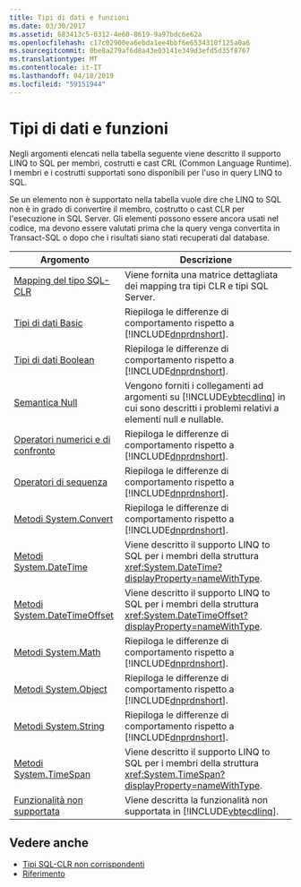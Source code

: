 ```yaml
---
title: Tipi di dati e funzioni
ms.date: 03/30/2017
ms.assetid: 683413c5-0312-4e60-8619-9a97bdc6e62a
ms.openlocfilehash: c17c02900ea6ebda1ee4bbf6e6534310f125a0a6
ms.sourcegitcommit: 0be8a279af6d8a43e03141e349d3efd5d35f8767
ms.translationtype: MT
ms.contentlocale: it-IT
ms.lasthandoff: 04/18/2019
ms.locfileid: "59151944"
---
```

# <a name="data-types-and-functions"></a>Tipi di dati e funzioni
Negli argomenti elencati nella tabella seguente viene descritto il supporto LINQ to SQL per membri, costrutti e cast CRL (Common Language Runtime). I membri e i costrutti supportati sono disponibili per l'uso in query LINQ to SQL.  
  
 Se un elemento non è supportato nella tabella vuole dire che LINQ to SQL non è in grado di convertire il membro, costrutto o cast CLR per l'esecuzione in SQL Server. Gli elementi possono essere ancora usati nel codice, ma devono essere valutati prima che la query venga convertita in Transact-SQL o dopo che i risultati siano stati recuperati dal database.  
  
|Argomento|Descrizione|  
|-----------|-----------------|  
|[Mapping del tipo SQL-CLR](../../../../../../docs/framework/data/adonet/sql/linq/sql-clr-type-mapping.md)|Viene fornita una matrice dettagliata dei mapping tra tipi CLR e tipi SQL Server.|  
|[Tipi di dati Basic](../../../../../../docs/framework/data/adonet/sql/linq/basic-data-types.md)|Riepiloga le differenze di comportamento rispetto a [!INCLUDE[dnprdnshort](../../../../../../includes/dnprdnshort-md.md)].|  
|[Tipi di dati Boolean](../../../../../../docs/framework/data/adonet/sql/linq/boolean-data-types.md)|Riepiloga le differenze di comportamento rispetto a [!INCLUDE[dnprdnshort](../../../../../../includes/dnprdnshort-md.md)].|  
|[Semantica Null](../../../../../../docs/framework/data/adonet/sql/linq/null-semantics.md)|Vengono forniti i collegamenti ad argomenti su [!INCLUDE[vbtecdlinq](../../../../../../includes/vbtecdlinq-md.md)] in cui sono descritti i problemi relativi a elementi null e nullable.|  
|[Operatori numerici e di confronto](../../../../../../docs/framework/data/adonet/sql/linq/numeric-and-comparison-operators.md)|Riepiloga le differenze di comportamento rispetto a [!INCLUDE[dnprdnshort](../../../../../../includes/dnprdnshort-md.md)].|  
|[Operatori di sequenza](../../../../../../docs/framework/data/adonet/sql/linq/sequence-operators.md)|Riepiloga le differenze di comportamento rispetto a [!INCLUDE[dnprdnshort](../../../../../../includes/dnprdnshort-md.md)].|  
|[Metodi System.Convert](../../../../../../docs/framework/data/adonet/sql/linq/system-convert-methods.md)|Riepiloga le differenze di comportamento rispetto a [!INCLUDE[dnprdnshort](../../../../../../includes/dnprdnshort-md.md)].|  
|[Metodi System.DateTime](../../../../../../docs/framework/data/adonet/sql/linq/system-datetime-methods.md)|Viene descritto il supporto LINQ to SQL per i membri della struttura <xref:System.DateTime?displayProperty=nameWithType>.|  
|[Metodi System.DateTimeOffset](../../../../../../docs/framework/data/adonet/sql/linq/system-datetimeoffset-methods.md)|Viene descritto il supporto LINQ to SQL per i membri della struttura <xref:System.DateTimeOffset?displayProperty=nameWithType>.|  
|[Metodi System.Math](../../../../../../docs/framework/data/adonet/sql/linq/system-math-methods.md)|Riepiloga le differenze di comportamento rispetto a [!INCLUDE[dnprdnshort](../../../../../../includes/dnprdnshort-md.md)].|  
|[Metodi System.Object](../../../../../../docs/framework/data/adonet/sql/linq/system-object-methods.md)|Riepiloga le differenze di comportamento rispetto a [!INCLUDE[dnprdnshort](../../../../../../includes/dnprdnshort-md.md)].|  
|[Metodi System.String](../../../../../../docs/framework/data/adonet/sql/linq/system-string-methods.md)|Riepiloga le differenze di comportamento rispetto a [!INCLUDE[dnprdnshort](../../../../../../includes/dnprdnshort-md.md)].|  
|[Metodi System.TimeSpan](../../../../../../docs/framework/data/adonet/sql/linq/system-timespan-methods.md)|Viene descritto il supporto LINQ to SQL per i membri della struttura <xref:System.TimeSpan?displayProperty=nameWithType>.|  
|[Funzionalità non supportata](../../../../../../docs/framework/data/adonet/sql/linq/unsupported-functionality.md)|Viene descritta la funzionalità non supportata in [!INCLUDE[vbtecdlinq](../../../../../../includes/vbtecdlinq-md.md)].|  
  
## <a name="see-also"></a>Vedere anche

- [Tipi SQL-CLR non corrispondenti](../../../../../../docs/framework/data/adonet/sql/linq/sql-clr-type-mismatches.md)
- [Riferimento](../../../../../../docs/framework/data/adonet/sql/linq/reference.md)

